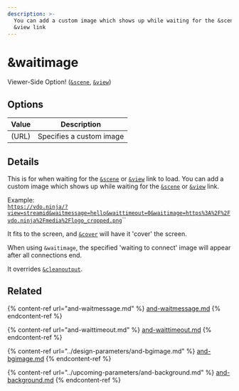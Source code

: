 ```yaml
---
description: >-
  You can add a custom image which shows up while waiting for the &scene or
  &view link
---
```


# \&waitimage

Viewer-Side Option! ([`&scene`](../view-parameters/scene.md), [`&view`](../view-parameters/view.md))

## Options

| Value | Description              |
| ----- | ------------------------ |
| (URL) | Specifies a custom image |

## Details

This is for when waiting for the [`&scene`](../view-parameters/scene.md) or [`&view`](../view-parameters/view.md) link to load. You can add a custom image which shows up while waiting for the [`&scene`](../view-parameters/scene.md) or [`&view`](../view-parameters/view.md) link.

Example:\
[`https://vdo.ninja/?view=streamid&waitmessage=hello&waittimeout=0&waitimage=https%3A%2F%2Fvdo.ninja%2Fmedia%2Flogo_cropped.png`](https://vdo.ninja/?view=streamid\&waitmessage=hello\&waittimeout=0\&waitimage=https%3A%2F%2Fvdo.ninja%2Fmedia%2Flogo\_cropped.png)``

It fits to the screen, and [`&cover`](../view-parameters/cover.md) will have it 'cover' the screen.

When using `&waitimage`, the specified 'waiting to connect' image will appear after all connections end.

It overrides [`&cleanoutput`](../design-parameters/cleanoutput.md).

## Related

{% content-ref url="and-waitmessage.md" %}
[and-waitmessage.md](and-waitmessage.md)
{% endcontent-ref %}

{% content-ref url="and-waittimeout.md" %}
[and-waittimeout.md](and-waittimeout.md)
{% endcontent-ref %}

{% content-ref url="../design-parameters/and-bgimage.md" %}
[and-bgimage.md](../design-parameters/and-bgimage.md)
{% endcontent-ref %}

{% content-ref url="../upcoming-parameters/and-background.md" %}
[and-background.md](../upcoming-parameters/and-background.md)
{% endcontent-ref %}
